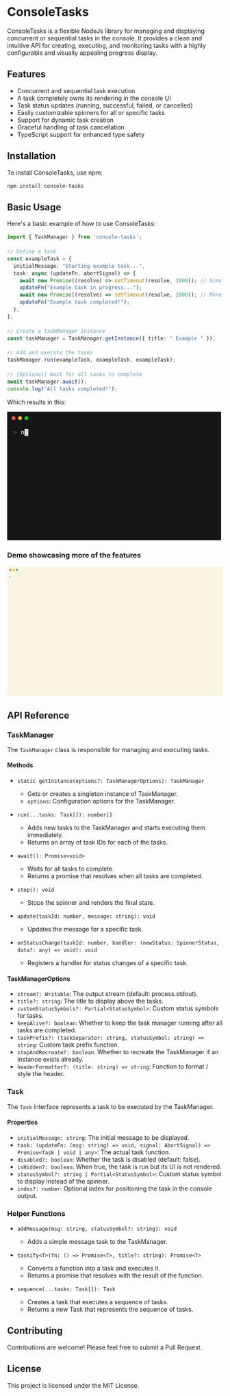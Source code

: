 # ConsoleTasks

ConsoleTasks is a flexible NodeJs library for managing and displaying concurrent or sequential tasks in the console. It provides a clean and intuitive API for creating, executing, and monitoring tasks with a highly configurable and visually appealing progress display.

## Features

- Concurrent and sequential task execution
- A task completely owns its rendering in the console UI
- Task status updates (running, successful, failed, or cancelled)
- Easily customizable spinners for all or specific tasks
- Support for dynamic task creation
- Graceful handling of task cancellation
- TypeScript support for enhanced type safety

## Installation

To install ConsoleTasks, use npm:

```bash
npm install console-tasks
```

## Basic Usage

Here's a basic example of how to use ConsoleTasks:

```typescript
import { TaskManager } from 'console-tasks';

// Define a task
const exampleTask = {
  initialMessage: "Starting example task...",
  task: async (updateFn, abortSignal) => {
    await new Promise((resolve) => setTimeout(resolve, 2000)); // Simulate async work
    updateFn("Example task in progress...");
    await new Promise((resolve) => setTimeout(resolve, 2000)); // More async work
    updateFn("Example task completed!");
  },
};

// Create a TaskManager instance
const taskManager = TaskManager.getInstance({ title: " Example " });

// Add and execute the tasks
taskManager.run(exampleTask, exampleTask, exampleTask);

// [Optional] Wait for all tasks to complete
await taskManager.await();
console.log("All tasks completed!");
```

Which results in this:

![Basic Demo](https://raw.githubusercontent.com/justiceo/console-tasks/main/src/examples/basic-demo.gif)

### Demo showcasing more of the features
![Basic Demo](https://raw.githubusercontent.com/justiceo/console-tasks/main/src/examples/demo.gif)


## API Reference

### TaskManager

The `TaskManager` class is responsible for managing and executing tasks.

#### Methods

- `static getInstance(options?: TaskManagerOptions): TaskManager`
  - Gets or creates a singleton instance of TaskManager.
  - `options`: Configuration options for the TaskManager.

- `run(...tasks: Task[]): number[]`
  - Adds new tasks to the TaskManager and starts executing them immediately.
  - Returns an array of task IDs for each of the tasks.

- `await(): Promise<void>`
  - Waits for all tasks to complete.
  - Returns a promise that resolves when all tasks are completed.

- `stop(): void`
  - Stops the spinner and renders the final state.

- `update(taskId: number, message: string): void`
  - Updates the message for a specific task.

- `onStatusChange(taskId: number, handler: (newStatus: SpinnerStatus, data?: any) => void): void`
  - Registers a handler for status changes of a specific task.

#### TaskManagerOptions

- `stream?: Writable`: The output stream (default: process.stdout).
- `title?: string`: The title to display above the tasks.
- `customStatusSymbols?: Partial<StatusSymbol>`: Custom status symbols for tasks.
- `keepAlive?: boolean`: Whether to keep the task manager running after all tasks are completed.
- `taskPrefix?: (taskSeparator: string, statusSymbol: string) => string`: Custom task prefix function.
- `stopAndRecreate?: boolean`: Whether to recreate the TaskManager if an instance exists already.
- `headerFormatter?: (title: string) => string`: Function to format / style the header.

### Task

The `Task` interface represents a task to be executed by the TaskManager.

#### Properties

- `initialMessage: string`: The initial message to be displayed.
- `task: (updateFn: (msg: string) => void, signal: AbortSignal) => Promise<Task | void | any>`: The actual task function.
- `disabled?: boolean`: Whether the task is disabled (default: false).
- `isHidden?: boolean`: When true, the task is run but its UI is not rendered.
- `statusSymbol?: string | Partial<StatusSymbol>`: Custom status symbol to display instead of the spinner.
- `index?: number`: Optional index for positioning the task in the console output.

### Helper Functions

- `addMessage(msg: string, statusSymbol?: string): void`
  - Adds a simple message task to the TaskManager.

- `taskify<T>(fn: () => Promise<T>, title?: string): Promise<T>`
  - Converts a function into a task and executes it.
  - Returns a promise that resolves with the result of the function.

- `sequence(...tasks: Task[]): Task`
  - Creates a task that executes a sequence of tasks.
  - Returns a new Task that represents the sequence of tasks.

## Contributing

Contributions are welcome! Please feel free to submit a Pull Request.

## License

This project is licensed under the MIT License.